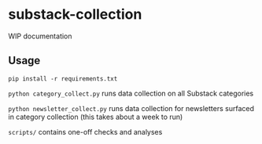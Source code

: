 # substack-collection

WIP documentation

## Usage
`pip install -r requirements.txt`

`python category_collect.py` runs data collection on all Substack categories

`python newsletter_collect.py` runs data collection for newsletters surfaced in category collection (this takes about a week to run)

`scripts/` contains one-off checks and analyses
